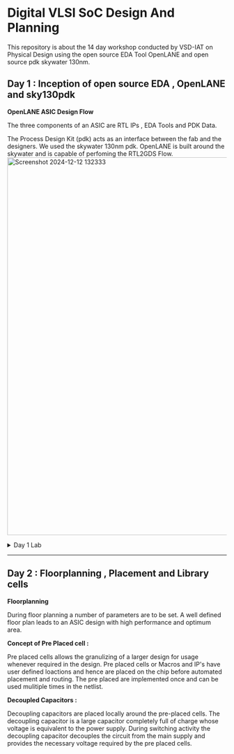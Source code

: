 
# Digital VLSI SoC Design And Planning

This repository is about the 14 day workshop conducted by VSD-IAT on Physical Design using the open source EDA Tool OpenLANE and open source pdk skywater 130nm.
## Day 1 : Inception of open source EDA , OpenLANE and sky130pdk
**OpenLANE ASIC Design Flow** 

The three components of an ASIC are RTL IPs , EDA Tools and PDK Data.

The Process Design Kit (pdk) acts as an interface between the fab and the designers. We used the skywater 130nm pdk. OpenLANE is built around the skywater and is capable of perfoming the RTL2GDS Flow.
<img width="865" alt="Screenshot 2024-12-12 132333" src="https://github.com/user-attachments/assets/6dec1a52-c946-409f-b3d5-32f0b6a2e621" />

<details>
<summary>Day 1  Lab</summary>
 
Directory structure : Desktop/work/tools/openlane_working_dir/openlane

The docker contains all the pre installed tools


<img width="319" alt="image" src="https://github.com/user-attachments/assets/aaefc55f-a2b8-41cc-9835-2afe04df3f43" />

Successfully synthesized.

<img width="405" alt="image" src="https://github.com/user-attachments/assets/66fec57e-aa8a-4948-a424-0adc05e3dc99" />



designs/picorv32a/runs/results



<img width="599" alt="image" src="https://github.com/user-attachments/assets/9dddeaf2-f724-4873-94db-484a6b3c112b" />

Here , the Number of Cells = 14876

Number of Flip Flops = 1613

 Flop Ratio = Number of Flip Flops / Number of Cells
  
Therefore , Flop ratio = 0.1084 or 10.84 %

Files created on Dec 12 19:29

<img width="686" alt="image" src="https://github.com/user-attachments/assets/3f271b79-a615-47a2-a5fc-e68e4920fc87" />

Verified it with stats report


<img width="595" alt="image" src="https://github.com/user-attachments/assets/a4308e3a-3f5b-49f6-9f45-3fd89b2c7ff8" />
</details>



****
## Day 2 : Floorplanning , Placement and Library cells

**Floorplanning**


During floor planning a number of parameters are to be set. A well defined floor plan leads to an ASIC design with high performance and optimum area. 

**Concept of Pre Placed cell :**

Pre placed cells allows the granulizing of a larger design for usage whenever required in the design. Pre placed cells or Macros and IP's have user defined loactions and hence are placed on the chip before automated placement and routing. The pre placed are implemented once and can be used mulitiple times in the netlist.

**Decoupled Capacitors :**


Decoupling capacitors are placed locally around the pre-placed cells. The decoupling capacitor is a large capacitor completely full of charge whose voltage is equivalent to the power supply. During switching activity the decoupling capacitor decouples the circuit from the main supply and provides the necessary voltage required by the pre placed cells.






